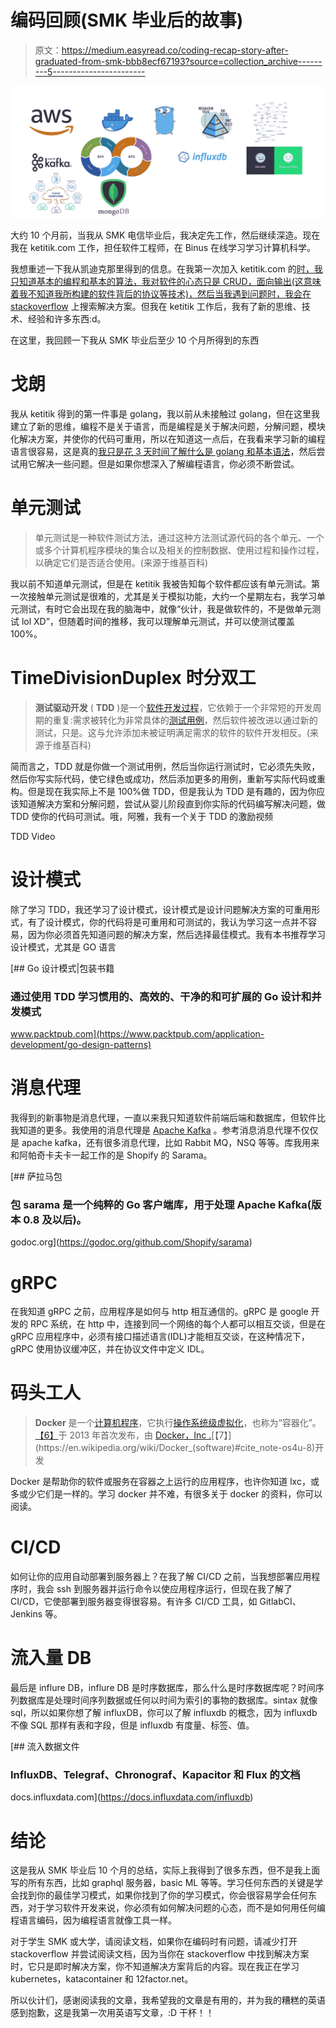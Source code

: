 # 编码回顾(SMK 毕业后的故事)

> 原文：<https://medium.easyread.co/coding-recap-story-after-graduated-from-smk-bbb8ecf67193?source=collection_archive---------5----------------------->

![](img/051adfba438f43402ea8552c7d19b68b.png)

大约 10 个月前，当我从 SMK 电信毕业后，我决定先工作，然后继续深造。现在我在 ketitik.com 工作，担任软件工程师，在 Binus 在线学习学习计算机科学。

我想重述一下我从凯迪克那里得到的信息。在我第一次加入 ketitik.com 的[时，我只知道基本的编程和基本的算法，我对软件的心态只是 CRUD，面向输出(这意味着我不知道我所构建的软件背后的协议等技术)，然后当我遇到问题时，我会在](http://ketitik.com) [stackoverflow](http://stackoverflow.com) 上搜索解决方案。但我在 ketitik 工作后，我有了新的思维、技术、经验和许多东西:d。

在这里，我回顾一下我从 SMK 毕业后至少 10 个月所得到的东西

# 戈朗

我从 ketitik 得到的第一件事是 golang，我以前从未接触过 golang，但在这里我建立了新的思维，编程不是关于语言，而是编程是关于解决问题，分解问题，模块化解决方案，并使你的代码可重用，所以在知道这一点后，在我看来学习新的编程语言很容易，这是真的[我只是花 3 天时间了解什么是 golang 和基本语法](https://medium.com/easyread/pengalaman-saya-belajar-golang-94478b98331d)，然后尝试用它解决一些问题。但是如果你想深入了解编程语言，你必须不断尝试。

# 单元测试

> 单元测试是一种软件测试方法，通过这种方法测试源代码的各个单元、一个或多个计算机程序模块的集合以及相关的控制数据、使用过程和操作过程，以确定它们是否适合使用。(来源于维基百科)

我以前不知道单元测试，但是在 ketitik 我被告知每个软件都应该有单元测试。第一次接触单元测试是很难的，尤其是关于模拟功能，大约一个星期左右，我学习单元测试，有时它会出现在我的脑海中，就像“伙计，我是做软件的，不是做单元测试 lol XD”，但随着时间的推移，我可以理解单元测试，并可以使测试覆盖 100%。

# TimeDivisionDuplex 时分双工

> **测试驱动开发** ( **TDD** )是一个[软件开发过程](https://en.wikipedia.org/wiki/Software_development_process)，它依赖于一个非常短的开发周期的重复:需求被转化为非常具体的[测试用例](https://en.wikipedia.org/wiki/Test_case)，然后软件被改进以通过新的测试，只是。这与允许添加未被证明满足需求的软件的软件开发相反。(来源于维基百科)

简而言之，TDD 就是你做一个测试用例，然后当你运行测试时，它必须先失败，然后你写实际代码，使它绿色或成功，然后添加更多的用例，重新写实际代码或重构。但是现在我实际上不是 100%做 TDD，但是我认为 TDD 是有趣的，因为你应该知道解决方案和分解问题，尝试从婴儿阶段直到你实际的代码编写解决问题，做 TDD 使你的代码可测试。哦，阿雅，我有一个关于 TDD 的激励视频

TDD Video

# 设计模式

除了学习 TDD，我还学习了设计模式，设计模式是设计问题解决方案的可重用形式，有了设计模式，你的代码将是可重用和可测试的，我认为学习这一点并不容易，因为你必须首先知道问题的解决方案，然后选择最佳模式。我有本书推荐学习设计模式，尤其是 GO 语言

[](https://www.packtpub.com/application-development/go-design-patterns) [## Go 设计模式|包装书籍

### 通过使用 TDD 学习惯用的、高效的、干净的和可扩展的 Go 设计和并发模式

www.packtpub.com](https://www.packtpub.com/application-development/go-design-patterns) 

# 消息代理

我得到的新事物是消息代理，一直以来我只知道软件前端后端和数据库，但软件比我知道的更多。我使用的消息代理是 [Apache Kafka](https://kafka.apache.org/) 。参考消息消息代理不仅仅是 apache kafka，还有很多消息代理，比如 Rabbit MQ，NSQ 等等。库我用来和阿帕奇卡夫卡一起工作的是 Shopify 的 Sarama。

 [## 萨拉马包

### 包 sarama 是一个纯粹的 Go 客户端库，用于处理 Apache Kafka(版本 0.8 及以后)。

godoc.org](https://godoc.org/github.com/Shopify/sarama) 

# gRPC

在我知道 gRPC 之前，应用程序是如何与 http 相互通信的。gRPC 是 google 开发的 RPC 系统，在 http 中，连接到同一个网络的每个人都可以相互交谈，但是在 gRPC 应用程序中，必须有接口描述语言(IDL)才能相互交谈，在这种情况下，gRPC 使用协议缓冲区，并在协议文件中定义 IDL。

# 码头工人

> **Docker** 是一个[计算机程序](https://en.wikipedia.org/wiki/Computer_program)，它执行[操作系统级虚拟化](https://en.wikipedia.org/wiki/Operating-system-level_virtualization)，也称为“容器化”。[【6】](https://en.wikipedia.org/wiki/Docker_(software)#cite_note-SYS-CON_Media-7)于 2013 年首次发布，由 [Docker，Inc .](https://en.wikipedia.org/wiki/Docker,_Inc.)[【7】](https://en.wikipedia.org/wiki/Docker_(software)#cite_note-os4u-8)开发

Docker 是帮助你的软件或服务在容器之上运行的应用程序，也许你知道 lxc，或多或少它们是一样的。学习 docker 并不难，有很多关于 docker 的资料，你可以阅读。

# CI/CD

如何让你的应用自动部署到服务器上？在我了解 CI/CD 之前，当我想部署应用程序时，我会 ssh 到服务器并运行命令以使应用程序运行，但现在我了解了 CI/CD，它使部署到服务器变得很容易。有许多 CI/CD 工具，如 GitlabCI、Jenkins 等。

# 流入量 DB

最后是 influre DB，influre DB 是时序数据库，那么什么是时序数据库呢？时间序列数据库是处理时间序列数据或任何以时间为索引的事物的数据库。sintax 就像 sql，所以如果你想了解 influxDB，你可以了解 influxdb 的概念，因为 influxdb 不像 SQL 那样有表和字段，但是 influxdb 有度量、标签、值。

[](https://docs.influxdata.com/influxdb) [## 流入数据文件

### InfluxDB、Telegraf、Chronograf、Kapacitor 和 Flux 的文档

docs.influxdata.com](https://docs.influxdata.com/influxdb) 

# 结论

这是我从 SMK 毕业后 10 个月的总结，实际上我得到了很多东西，但不是我上面写的所有东西，比如 graphql 服务器，basic ML 等等。学习任何东西的关键是学会找到你的最佳学习模式，如果你找到了你的学习模式，你会很容易学会任何东西，对于学习软件开发来说，你必须有如何解决问题的心态，而不是如何用任何编程语言编码，因为编程语言就像工具一样。

对于学生 SMK 或大学，请阅读文档，如果你在编码时有问题，请减少打开 stackoverflow 并尝试阅读文档，因为当你在 stackoverflow 中找到解决方案时，它只是即时解决方案，你不知道解决方案背后的内容。现在我正在学习 kubernetes，katacontainer 和 12factor.net。

所以伙计们，感谢阅读我的文章，我希望我的文章是有用的，并为我的糟糕的英语感到抱歉，这是我第一次用英语写文章，:D 干杯！！